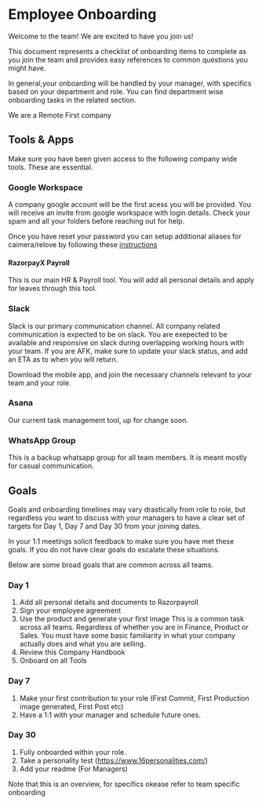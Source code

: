 # Employee Onboarding

Welcome to the team! We are excited to have you join us!

This document represents a checklist of onboarding items to complete as you join the team and provides easy references to common questions you might have.

In general,your onboarding will be handled by your manager, with specifics based on your department and role. You can find department wise onboarding tasks in the related section.

We are a Remote First company

## Tools & Apps

Make sure you have been given access to the following company wide tools. These are essential.

### Google Workspace

A company google account will be the first acess you will be provided. You will receive an invite from google workspace with login details. Check your spam and all your folders before reaching out for help.

Once you have reset your password you can setup additional aliases for caimera/relove by following these [instructions](https://support.google.com/mail/answer/22370?hl=en)

#### RazorpayX Payroll

This is our main HR & Payroll tool. You will add all personal details and apply for leaves through this tool.

### Slack

Slack is our primary communication channel. All company related communication is expected to be on slack. You are exepected to be available and responsive on slack during overlapping working hours with your team. If you are AFK, make sure to update your slack status, and add an ETA as to when you will return.

Download the mobile app, and join the necessary channels relevant to your team and your role.

### Asana

Our current task management tool, up for change soon.

### WhatsApp Group

This is a backup whatsapp group for all team members. It is meant mostly for casual communication.

## Goals

Goals and onboarding timelines may vary drastically from role to role, but regardless you want to discuss with your managers to have a clear set of targets for Day 1, Day 7 and Day 30 from your joining dates.

In your 1:1 meetings solicit feedback to make sure you have met these goals. If you do not have clear goals do escalate these situations.

Below are some broad goals that are common across all teams.

### Day 1

1. Add all personal details and documents to Razorpayroll
2. Sign your employee agreement
3. Use the product and generate your first image
This is a common task across all teams. Regardless of whether you are in Finance, Product or Sales. You must have some basic familiarity in what your company actually does and what you are selling.
4. Review this Company Handbook
5. Onboard on all Tools

### Day 7

1. Make your first contribution to your role (First Commit, First Production image generated, First Post etc)
2. Have a 1:1 with your manager and schedule future ones.

### Day 30

1. Fully onboarded within your role.
2. Take a personality test (https://www.16personalities.com/)
3. Add your readme (For Managers)

Note that this is an overview, for specifics okease refer to team specific onboarding
